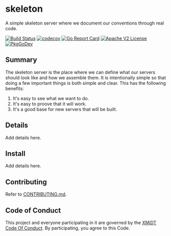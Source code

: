 # skeleton

A simple skeleton server where we document our conventions through real code.

[![Build Status](https://github.com/xmidt-org/skeleton/workflows/CI/badge.svg)](https://github.com/xmidt-org/skeleton/actions)
[![codecov](https://codecov.io/gh/xmidt-org/skeleton/graph/badge.svg?token=Y6zCWCfhib)](https://codecov.io/gh/xmidt-org/skeleton)
[![Go Report Card](https://goreportcard.com/badge/github.com/xmidt-org/skeleton)](https://goreportcard.com/report/github.com/xmidt-org/skeleton)
[![Apache V2 License](http://img.shields.io/badge/license-Apache%20V2-blue.svg)](https://github.com/xmidt-org/skeleton/blob/main/LICENSE)
[![PkgGoDev](https://pkg.go.dev/badge/github.com/xmidt-org/skeleton)](https://pkg.go.dev/github.com/xmidt-org/skeleton)

## Summary

The skeleton server is the place where we can define what our servers should look
like and how we assemble them.  It is intentionally simple so that doing a few
important things is both simple and clear.  This has the following benefits:

1. It's easy to see what we want to do.
2. It's easy to proove that it will work.
3. It's a good base for new servers that will be built.

## Details

Add details here.

## Install

Add details here.

## Contributing

Refer to [CONTRIBUTING.md](CONTRIBUTING.md).

## Code of Conduct

This project and everyone participating in it are governed by the [XMiDT Code Of Conduct](https://xmidt.io/docs/community/code_of_conduct/). 
By participating, you agree to this Code.

